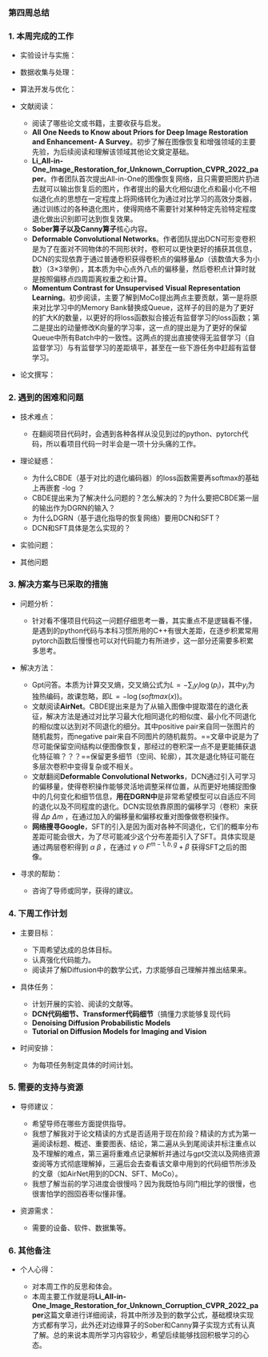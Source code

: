 ### 第四周总结

### 1. 本周完成的工作

*   实验设计与实施：

*   数据收集与处理：

*   算法开发与优化：

*   文献阅读：

    *   阅读了哪些论文或书籍，主要收获与启发。
    *   **All One Needs to Know about Priors for Deep Image Restoration and Enhancement- A Survey**。初步了解在图像恢复和增强领域的主要先验，为后续阅读和理解该领域其他论文奠定基础。
    *   **Li_All-in-One_Image_Restoration_for_Unknown_Corruption_CVPR_2022_paper**。作者团队首次提出All-in-One的图像恢复网络，且只需要把图片扔进去就可以输出恢复后的图片，作者提出的最大化相似退化点和最小化不相似退化点的思想在一定程度上将网络转化为通过对比学习的高效分类器，通过训练过的各种退化图片，使得网络不需要针对某种特定先验特定程度退化做出识别即可达到恢复效果。
    *   **Sober算子以及Canny算子**核心内容。
    *   **Deformable Convolutional Networks**。作者团队提出DCN可形变卷积是为了在面对不同物体的不同形状时，卷积可以更快更好的捕获其信息，DCN的实现依靠于通过普通卷积获得卷积点的偏移量$\Delta p$（该数值大多为小数）（3×3举例），其本质为中心点外八点的偏移量，然后卷积点计算时就是按照偏移点四周距离权重之和计算。
    *   **Momentum Contrast for Unsupervised Visual Representation Learning**。初步阅读，主要了解到MoCo提出两点主要贡献，第一是将原来对比学习中的Memory Bank替换成Queue，这样子的目的是为了更好的扩大K的数量，以更好的将loss函数拟合接近有监督学习的loss函数；第二是提出的动量修改K向量的学习率，这一点的提出是为了更好的保留Queue中所有Batch中的一致性。这两点的提出直接使得无监督学习（自监督学习）与有监督学习的差距填平，甚至在一些下游任务中赶超有监督学习。
*   论文撰写：


### 2. 遇到的困难和问题

*   技术难点：

    *   在翻阅项目代码时，会遇到各种各样从没见到过的python、pytorch代码，所以看项目代码一时半会是一项十分头痛的工作。
*   理论疑惑：

    *   为什么CBDE（基于对比的退化编码器）的loss函数需要再softmax的基础上再嵌套 -log ？
    *   CBDE提出来为了解决什么问题的？怎么解决的？为什么要把CBDE第一层的输出作为DGRN的输入？
    *   为什么DGRN（基于退化指导的恢复网络）要用DCN和SFT？
    *   DCN和SFT具体是怎么实现的？
*   实验问题：
*   其他问题

### 3. 解决方案与已采取的措施

*   问题分析：

    *   针对看不懂项目代码这一问题仔细思考一番，其实重点不是逻辑看不懂，是遇到的python代码与本科习惯所用的C++有很大差距，在逐步积累常用pytorch函数后慢慢也可以对代码能力有所进步，这一部分还需要多积累多思考。
*   解决方法：

    *   Gpt问答。本质为计算交叉熵，交叉熵公式为$L=-\sum_{i}{y_i \log(p_i)}$，其中$y_i$为独热编码，故课忽略，即$L=-\log(softmax(x))$。
    *   文献阅读**AirNet**。CBDE提出来是为了从输入图像中提取潜在的退化表征，解决方法是通过对比学习最大化相同退化的相似度、最小化不同退化的相似度以达到对不同退化的细分。其中positive pair来自同一张图片的随机裁剪，而negative pair来自不同图片的随机裁剪。==文章中说是为了尽可能保留空间结构以便图像恢复，那经过的卷积深一点不是更能捕获退化特征嘛？？？==保留更多细节（空间、轮廓），其次是退化特征可能在多层次卷积中变得复杂或不相关。
    *   文献翻阅**Deformable Convolutional Networks**，DCN通过引入可学习的偏移量，使得卷积操作能够灵活地调整采样位置，从而更好地捕捉图像中的几何变化和细节信息，**用在DGRN中**是非常希望模型可以自适应不同的退化以及不同程度的退化。DCN实现依靠原图的偏移学习（卷积）来获得 $\Delta p \ \Delta m$ ，在通过加入的偏移量和偏移权重对图像做卷积操作。
    *   **网络搜寻Google**，SFT的引入是因为面对各种不同退化，它们的概率分布差距可能会很大，为了尽可能减少这个分布差距引入了SFT。具体实现是通过两层卷积得到 $\alpha \ \beta$ ，在通过 $γ⊙F^{m−1,b,g}+β$ 获得SFT之后的图像。
*   寻求的帮助：

    *   咨询了导师或同学，获得的建议。

### 4. 下周工作计划

*   主要目标：

    *   下周希望达成的总体目标。
    *   认真强化代码能力。
    *   阅读并了解Diffusion中的数学公式，力求能够自己理解并推出结果来。
*   具体任务：

    *   计划开展的实验、阅读的文献等。
    *   **DCN代码细节、Transformer代码细节**（搞懂力求能够复现代码
    *   **Denoising Diffusion Probabilistic Models**
    *   **Tutorial on Diffusion Models for Imaging and Vision**
*   时间安排：

    *   为每项任务制定具体的时间计划。

### **5. 需要的支持与资源**

*   导师建议：

    *   希望导师在哪些方面提供指导。
    *   我想了解我对于论文精读的方式是否适用于现在阶段？精读的方式为第一遍阅读标题、概述、重要图表、结论，第二遍从头到尾阅读并标注重点以及不理解的难点，第三遍将重难点记录解析并通过与gpt交流以及网络资源查阅等方式彻底理解掉，三遍后会去查看该文章中用到的代码细节所涉及的文章（如AirNet用到的DCN、SFT、MoCo）。
    *   我想了解当前的学习进度会很慢吗？因为我既怕与同门相比学的很慢，也很害怕学的囫囵吞枣似懂非懂。

*   资源需求：

    *   需要的设备、软件、数据集等。

### 6. 其他备注

*   个人心得：

    *   对本周工作的反思和体会。
    *   本周主要工作就是将**Li_All-in-One_Image_Restoration_for_Unknown_Corruption_CVPR_2022_paper**这篇文章进行详细阅读，将其中所涉及到的数学公式，基础模块实现方式都有学习，此外还对边缘算子的Sober和Canny算子实现方式有认真了解。总的来说本周所学习内容较少，希望后续能够找回积极学习的心态。

